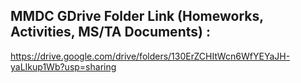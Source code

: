 ## MMDC GDrive Folder Link (Homeworks, Activities, MS/TA Documents) : 
https://drive.google.com/drive/folders/130ErZCHItWcn6WfYEYaJH-yaLIkup1Wb?usp=sharing
